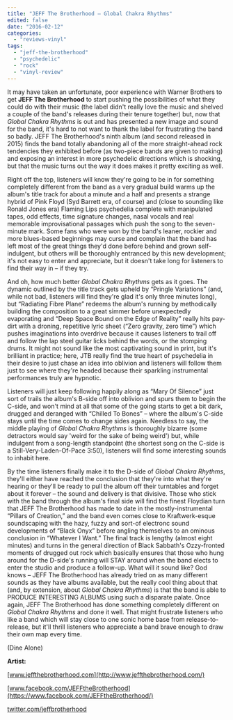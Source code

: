 ```yaml
---
title: "JEFF The Brotherhood – Global Chakra Rhythms"
edited: false
date: "2016-02-12"
categories:
  - "reviews-vinyl"
tags:
  - "jeff-the-brotherhood"
  - "psychedelic"
  - "rock"
  - "vinyl-review"
---
```


It may have taken an unfortunate, poor experience with Warner Brothers to get **JEFF The Brotherhood** to start pushing the possibilities of what they could do with their music (the label didn't really love the music and shelved a couple of the band's releases during their tenure together) but, now that _Global Chakra Rhythms_ is out and has presented a new image and sound for the band, it's hard to not want to thank the label for frustrating the band so badly. JEFF The Brotherhood's ninth album (and second released in 2015) finds the band totally abandoning all of the more straight-ahead rock tendencies they exhibited before (as two-piece bands are given to making) and exposing an interest in more psychedelic directions which is shocking, but that the music turns out the way it does makes it pretty exciting as well.

Right off the top, listeners will know they're going to be in for something completely different from the band as a very gradual build warms up the album's title track for about a minute and a half and presents a strange hybrid of Pink Floyd (Syd Barrett era, of course) and (close to sounding like Ronald Jones era) Flaming Lips psychedelia complete with manipulated tapes, odd effects, time signature changes, nasal vocals and real memorable improvisational passages which push the song to the seven-minute mark. Some fans who were won by the band's leaner, rockier and more blues-based beginnings may curse and complain that the band has left most of the great things they'd done before behind and grown self-indulgent, but others will be thoroughly entranced by this new development; it's not easy to enter and appreciate, but it doesn't take long for listeners to find their way in – if they try.

And oh, how much better _Global Chakra Rhythms_ gets as it goes. The dynamic outlined by the title track gets upheld by “Pringle Variations” (and, while not bad, listeners will find they're glad it's only three minutes long), but “Radiating Fibre Plane” redeems the album's running by methodically building the composition to a great simmer before unexpectedly evaporating and “Deep Space Bound on the Edge of Reality” really hits pay-dirt with a droning, repetitive lyric sheet (“Zero gravity, zero time”) which pushes imaginations into overdrive because it causes listeners to trail off and follow the lap steel guitar licks behind the words, or the stomping drums. It might not sound like the most captivating sound in print, but it's brilliant in practice; here, JTB really find the true heart of psychedelia in their desire to just chase an idea into oblivion and listeners will follow them just to see where they're headed because their sparkling instrumental performances truly are hypnotic.

Listeners will just keep following happily along as “Mary Of Silence” just sort of trails the album's B-side off into oblivion and spurs them to begin the C-side, and won't mind at all that some of the going starts to get a bit dark, drugged and deranged with “Chilled To Bones” – where the album's C-side stays until the time comes to change sides again. Needless to say, the middle playing of _Global Chakra Rhythms_ is thoroughly bizarre (some detractors would say 'weird for the sake of being weird') but, while indulgent from a song-length standpoint (the shortest song on the C-side is a Still-Very-Laden-Of-Pace 3:50), listeners will find some interesting sounds to inhabit here.

By the time listeners finally make it to the D-side of _Global Chakra Rhythms_, they'll either have reached the conclusion that they're into what they're hearing or they'll be ready to pull the album off their turntables and forget about it forever – the sound and delivery is that divisive. Those who stick with the band through the album's final side will find the finest Floydian turn that JEFF The Brotherhood has made to date in the mostly-instrumental “Pillars of Creation,” and the band even comes close to Kraftwerk-esque soundscaping with the hazy, fuzzy and sort-of electronc sound developments of “Black Onyx” before angling themselves to an ominous conclusion in “Whatever I Want.” The final track is lengthy (almost eight minutes) and turns in the general direction of Black Sabbath's Ozzy-fronted moments of drugged out rock which basically ensures that those who hung around for the D-side's running will STAY around when the band elects to enter the studio and produce a follow-up. What will it sound like? God knows – JEFF The Brotherhood has already tried on as many different sounds as they have albums available, but the really cool thing about that (and, by extension, about _Global Chakra Rhythms_) is that the band is able to PRODUCE INTERESTING ALBUMS using such a disparate palate. Once again, JEFF The Brotherhood has done something completely different on _Global Chakra Rhythms_ and done it well. That might frustrate listeners who like a band which will stay close to one sonic home base from release-to-release, but it'll thrill listeners who appreciate a band brave enough to draw their own map every time.

(Dine Alone)

**Artist:**

[www.jeffthebrotherhood.com](http://www.jeffthebrotherhood.com/)

[www.facebook.com/JEFFtheBrotherhood](https://www.facebook.com/JEFFtheBrotherhood/)

[twitter.com/jeffbrotherhood](https://twitter.com/jeffbrotherhood)
